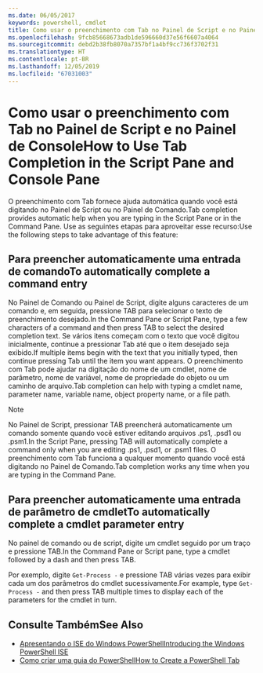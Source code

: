```yaml
---
ms.date: 06/05/2017
keywords: powershell, cmdlet
title: Como usar o preenchimento com Tab no Painel de Script e no Painel de Console
ms.openlocfilehash: 9fcb85668673adb1de596660d37e56f6607a4064
ms.sourcegitcommit: debd2b38fb8070a7357bf1a4bf9cc736f3702f31
ms.translationtype: HT
ms.contentlocale: pt-BR
ms.lasthandoff: 12/05/2019
ms.locfileid: "67031003"
---
```

# <a name="how-to-use-tab-completion-in-the-script-pane-and-console-pane"></a><span data-ttu-id="f8a07-103">Como usar o preenchimento com Tab no Painel de Script e no Painel de Console</span><span class="sxs-lookup"><span data-stu-id="f8a07-103">How to Use Tab Completion in the Script Pane and Console Pane</span></span>

<span data-ttu-id="f8a07-104">O preenchimento com Tab fornece ajuda automática quando você está digitando no Painel de Script ou no Painel de Comando.</span><span class="sxs-lookup"><span data-stu-id="f8a07-104">Tab completion provides automatic help when you are typing in the Script Pane or in the Command Pane.</span></span> <span data-ttu-id="f8a07-105">Use as seguintes etapas para aproveitar esse recurso:</span><span class="sxs-lookup"><span data-stu-id="f8a07-105">Use the following steps to take advantage of this feature:</span></span>

## <a name="to-automatically-complete-a-command-entry"></a><span data-ttu-id="f8a07-106">Para preencher automaticamente uma entrada de comando</span><span class="sxs-lookup"><span data-stu-id="f8a07-106">To automatically complete a command entry</span></span>

<span data-ttu-id="f8a07-107">No Painel de Comando ou Painel de Script, digite alguns caracteres de um comando e, em seguida, pressione TAB para selecionar o texto de preenchimento desejado.</span><span class="sxs-lookup"><span data-stu-id="f8a07-107">In the Command Pane or Script Pane, type a few characters of a command and then press TAB to select the desired completion text.</span></span> <span data-ttu-id="f8a07-108">Se vários itens começam com o texto que você digitou inicialmente, continue a pressionar Tab até que o item desejado seja exibido.</span><span class="sxs-lookup"><span data-stu-id="f8a07-108">If multiple items begin with the text that you initially typed, then continue pressing Tab until the item you want appears.</span></span> <span data-ttu-id="f8a07-109">O preenchimento com Tab pode ajudar na digitação do nome de um cmdlet, nome de parâmetro, nome de variável, nome de propriedade do objeto ou um caminho de arquivo.</span><span class="sxs-lookup"><span data-stu-id="f8a07-109">Tab completion can help with typing a cmdlet name, parameter name, variable name, object property name, or a file path.</span></span>

> [!NOTE]
> <span data-ttu-id="f8a07-110">No Painel de Script, pressionar TAB preencherá automaticamente um comando somente quando você estiver editando arquivos .ps1, .psd1 ou .psm1.</span><span class="sxs-lookup"><span data-stu-id="f8a07-110">In the Script Pane, pressing TAB will automatically complete a command only when you are editing .ps1, .psd1, or .psm1 files.</span></span> <span data-ttu-id="f8a07-111">O preenchimento com Tab funciona a qualquer momento quando você está digitando no Painel de Comando.</span><span class="sxs-lookup"><span data-stu-id="f8a07-111">Tab completion works any time when you are typing in the Command Pane.</span></span>

## <a name="to-automatically-complete-a-cmdlet-parameter-entry"></a><span data-ttu-id="f8a07-112">Para preencher automaticamente uma entrada de parâmetro de cmdlet</span><span class="sxs-lookup"><span data-stu-id="f8a07-112">To automatically complete a cmdlet parameter entry</span></span>

<span data-ttu-id="f8a07-113">No painel de comando ou de script, digite um cmdlet seguido por um traço e pressione TAB.</span><span class="sxs-lookup"><span data-stu-id="f8a07-113">In the Command Pane or Script pane, type a cmdlet followed by a dash and then press TAB.</span></span>

<span data-ttu-id="f8a07-114">Por exemplo, digite `Get-Process -` e pressione TAB várias vezes para exibir cada um dos parâmetros do cmdlet sucessivamente.</span><span class="sxs-lookup"><span data-stu-id="f8a07-114">For example, type `Get-Process -` and then press TAB multiple times to display each of the parameters for the cmdlet in turn.</span></span>

## <a name="see-also"></a><span data-ttu-id="f8a07-115">Consulte Também</span><span class="sxs-lookup"><span data-stu-id="f8a07-115">See Also</span></span>

- [<span data-ttu-id="f8a07-116">Apresentando o ISE do Windows PowerShell</span><span class="sxs-lookup"><span data-stu-id="f8a07-116">Introducing the Windows PowerShell ISE</span></span>](Introducing-the-Windows-PowerShell-ISE.md)
- [<span data-ttu-id="f8a07-117">Como criar uma guia do PowerShell</span><span class="sxs-lookup"><span data-stu-id="f8a07-117">How to Create a PowerShell Tab</span></span>](How-to-Create-a-PowerShell-Tab-in-Windows-PowerShell-ISE.md)
